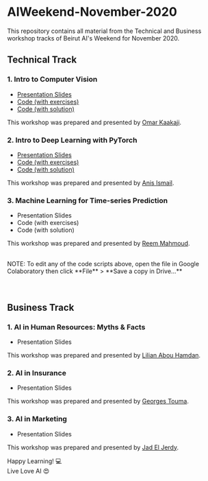 # AIWeekend-November-2020
This repository contains all material from the Technical and Business workshop tracks of Beirut AI's Weekend for November 2020.

## Technical Track

### 1. Intro to Computer Vision 

*   [Presentation Slides](https://drive.google.com/file/d/1gVs4iBCWtSD5_t5r8OjJqUF3a8TrNTWQ/view?usp=sharing)
*   [Code (with exercises)](https://colab.research.google.com/drive/1zC2vXGUoXlogOPacgZqi35w5F5KXAW0_)
*   [Code (with solution)](https://colab.research.google.com/drive/1AngaCezB38s1BddcZ4vASdn5WBR1M5Xx)

This workshop was prepared and presented by [Omar Kaakaji](https://www.linkedin.com/in/omar-kaakaji/).

### 2. Intro to Deep Learning with PyTorch

*   [Presentation Slides](https://drive.google.com/file/d/1h8sWQU9y03QRtsd3a_P1pFR_wOTjQIJC/view?usp=sharing)
*   [Code (with exercises)](https://colab.research.google.com/drive/1kbKm__JdjAt-aa03Zr4FPlPNXABxJq5W)
*   [Code (with solution)](https://colab.research.google.com/drive/1bIvhENKrZQqLbFmqWsooX2PvJDCqpWFn)

This workshop was prepared and presented by [Anis Ismail](https://www.linkedin.com/in/anisdismail/).

### 3. Machine Learning for Time-series Prediction

*   Presentation Slides
*   Code (with exercises)
*   Code (with solution)

This workshop was prepared and presented by [Reem Mahmoud](https://www.linkedin.com/in/reemmahmoud/).

<br />
NOTE: To edit any of the code scripts above, open the file in Google Colaboratory then click **File** > **Save a copy in Drive…** <br />
<br /><br />

## Business Track

### 1. AI in Human Resources: Myths & Facts 

*   Presentation Slides

This workshop was prepared and presented by [Lilian Abou Hamdan](https://www.linkedin.com/in/lilian-abou-hamdan-a1467197/).

### 2. AI in Insurance

*   Presentation Slides

This workshop was prepared and presented by [Georges Touma](https://www.linkedin.com/in/georgestouma/).

### 3. AI in Marketing

*   Presentation Slides

This workshop was prepared and presented by [Jad El Jerdy](https://www.linkedin.com/in/jad-el-jerdy-3ba46634/).


Happy Learning! 💻 <br />
Live Love AI 😍 <br />

